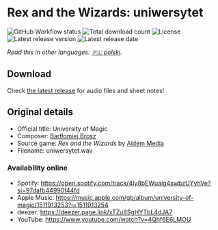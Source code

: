 # Rex and the Wizards: uniwersytet

![GitHub Workflow status](https://img.shields.io/github/workflow/status/soundtrack-rexcreation/Wizards_uniwersytet/workflow)
![Total download count](https://img.shields.io/github/downloads/soundtrack-rexcreation/Wizards_uniwersytet/total)
![License](https://img.shields.io/github/license/soundtrack-rexcreation/Wizards_uniwersytet)
![Latest release version](https://img.shields.io/github/v/release/soundtrack-rexcreation/Wizards_uniwersytet)
![Latest release date](https://img.shields.io/github/release-date/soundtrack-rexcreation/Wizards_uniwersytet)

*Read this in other languages: [🇵🇱 polski](README.pl.md).*

## Download

Check [the latest release](https://github.com/soundtrack-rexcreation/Wizards_uniwersytet/releases/latest) for audio files and sheet notes!

## Original details

- Official title: University of Magic
- Composer: [Bartłomiej Brosz](https://www.linkedin.com/in/bartek-brosz-81b1843)
- Source game: *Rex and the Wizards* by [Aidem Media](https://boombit.com/)
- Filename: uniwersytet.wav

### Availability online

- Spotify: https://open.spotify.com/track/4Iy8bEWuaig4swbzUYyhVe?si=97dafb44990f44fd
- Apple Music: https://music.apple.com/gb/album/university-of-magic/1511913253?i=1511913254
- deezer: https://deezer.page.link/xTZu8SgHYTbL4dJA7
- YouTube: https://www.youtube.com/watch?v=4Qhf6E6LMOU
